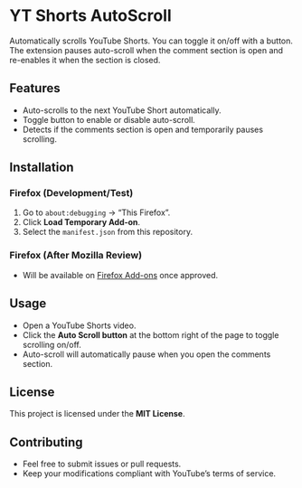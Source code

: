 # YT Shorts AutoScroll

Automatically scrolls YouTube Shorts. You can toggle it on/off with a button. The extension pauses auto-scroll when the comment section is open and re-enables it when the section is closed.

## Features

- Auto-scrolls to the next YouTube Short automatically.
- Toggle button to enable or disable auto-scroll.
- Detects if the comments section is open and temporarily pauses scrolling.

## Installation

### Firefox (Development/Test)

1. Go to `about:debugging` → “This Firefox”.
2. Click **Load Temporary Add-on**.
3. Select the `manifest.json` from this repository.

### Firefox (After Mozilla Review)

- Will be available on [Firefox Add-ons](https://addons.mozilla.org) once approved.

## Usage

- Open a YouTube Shorts video.
- Click the **Auto Scroll button** at the bottom right of the page to toggle scrolling on/off.
- Auto-scroll will automatically pause when you open the comments section.

## License

This project is licensed under the **MIT License**.

## Contributing

- Feel free to submit issues or pull requests.
- Keep your modifications compliant with YouTube’s terms of service.
